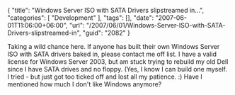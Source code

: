 {
	"title": "Windows Server ISO with SATA Drivers slipstreamed in...",
	"categories": [
		"Development"
	],
	"tags": [],
	"date": "2007-06-01T11:06:00+06:00",
	"url": "/2007/06/01/Windows-Server-ISO-with-SATA-Drivers-slipstreamed-in",
	"guid": "2082"
}

Taking a wild chance here. If anyone has built their own Windows Server ISO with SATA drivers baked in, please contact me off list. I have a valid license for Windows Server 2003, but am stuck trying to rebuild my old Dell since I have SATA drives and no floppy. (Yes, I know I can build one myself. I tried - but just got too ticked off and lost all my patience. :) Have I mentioned how much I don't like Windows anymore?